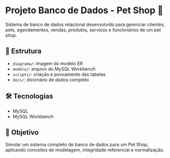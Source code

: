 # Projeto Banco de Dados - Pet Shop 🐾

Sistema de banco de dados relacional desenvolvido para gerenciar clientes, pets, agendamentos, vendas, produtos, serviços e funcionários de um pet shop.

## 📁 Estrutura
- `diagrama/`: imagem do modelo ER
- `modelo/`: arquivo do MySQL Workbench
- `scripts/`: criação e povoamento das tabelas
- `docs/`: dicionário de dados completo

## 🛠️ Tecnologias
- MySQL
- MySQL Workbench

## 📌 Objetivo
Simular um sistema completo de banco de dados para um Pet Shop, aplicando conceitos de modelagem, integridade referencial e normalização.
